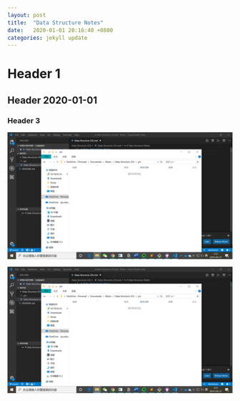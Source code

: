 ```yaml
---
layout: post
title:  "Data Structure Notes"
date:   2020-01-01 20:16:40 +0800
categories: jekyll update
---
```

# Header 1
## Header 2020-01-01
### Header 3

![hello](my_pics/2020-01-01-Data-Structure-ZJU/ScreenShot.png)

![hello](https://github.com/chenglinfeng/chenglinfeng.github.io/blob/master/my_pics/2020-01-01-Data-Structure-ZJU/ScreenShot.png)